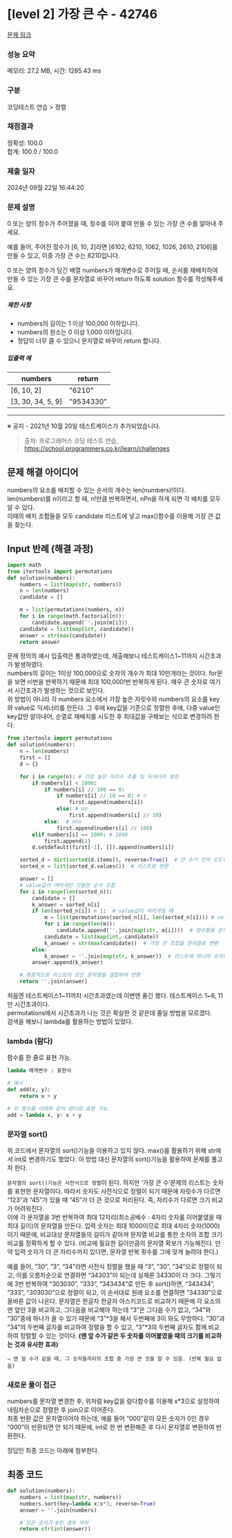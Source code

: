 # [level 2] 가장 큰 수 - 42746 

[문제 링크](https://school.programmers.co.kr/learn/courses/30/lessons/42746) 

### 성능 요약

메모리: 27.2 MB, 시간: 1285.43 ms

### 구분

코딩테스트 연습 > 정렬

### 채점결과

정확성: 100.0<br/>합계: 100.0 / 100.0

### 제출 일자

2024년 09월 22일 16:44:20

### 문제 설명

<p>0 또는 양의 정수가 주어졌을 때, 정수를 이어 붙여 만들 수 있는 가장 큰 수를 알아내 주세요.</p>

<p>예를 들어, 주어진 정수가 [6, 10, 2]라면 [6102, 6210, 1062, 1026, 2610, 2106]를 만들 수 있고, 이중 가장 큰 수는 6210입니다.</p>

<p>0 또는 양의 정수가 담긴 배열 numbers가 매개변수로 주어질 때, 순서를 재배치하여 만들 수 있는 가장 큰 수를 문자열로 바꾸어 return 하도록 solution 함수를 작성해주세요.</p>

<h5>제한 사항</h5>

<ul>
<li>numbers의 길이는 1 이상 100,000 이하입니다.</li>
<li>numbers의 원소는 0 이상 1,000 이하입니다.</li>
<li>정답이 너무 클 수 있으니 문자열로 바꾸어 return 합니다.</li>
</ul>

<h5>입출력 예</h5>
<table class="table">
        <thead><tr>
<th>numbers</th>
<th>return</th>
</tr>
</thead>
        <tbody><tr>
<td>[6, 10, 2]</td>
<td>"6210"</td>
</tr>
<tr>
<td>[3, 30, 34, 5, 9]</td>
<td>"9534330"</td>
</tr>
</tbody>
      </table>
<hr>

<p>※ 공지 - 2021년 10월 20일 테스트케이스가 추가되었습니다.</p>


> 출처: 프로그래머스 코딩 테스트 연습, https://school.programmers.co.kr/learn/challenges


## 문제 해결 아이디어
numbers의 요소를 배치할 수 있는 순서의 개수는 len(numbers)!이다. len(numbers)를 n이라고 할 때, n!만큼 반복하면서, nPn을 하게 되면 각 배치를 모두 알 수 있다.     
이때의 배치 조합들을 모두 candidate 리스트에 넣고 max()함수를 이용해 가장 큰 값을 찾는다.    

## Input 반례 (해결 과정)

```python
import math
from itertools import permutations
def solution(numbers):
    numbers = list(map(str, numbers))
    n = len(numbers)
    candidate = []

    m = list(permutations(numbers, n))
    for i in range(math.factorial(n)):
        candidate.append(''.join(m[i]))
    candidate = list(map(int, candidate))
    answer = str(max(candidate))
    return answer
```

문제 정의의 예시 입출력은 통과하였는데, 제출해보니 테스트케이스1~11까지 시간초과가 발생하였다.     
numbers의 길이는 1이상 100,000으로 숫자의 개수가 최대 10만개라는 것이다. for문을 보면 n!번을 반복하기 때문에 최대 100,000!번 반복하게 된다. 매우 큰 숫자로 여기서 시간초과가 발생하는 것으로 보인다.     
위 방법이 아니라 각 numbers 요소에서 가장 높은 자릿수와 numbers의 요소를 key와 value로 딕셔너리를 만든다. 그 후에 key값을 기준으로 정렬한 후에, 다중 value인 key값만 알아내어, 순열로 재배치를 시도한 후 최대값을 구해보는 식으로 변경하려 한다.    

```python
from itertools import permutations
def solution(numbers):
    n = len(numbers)
    first = []
    d = {}

    for i in range(n): # 가장 높은 자리수 추출 및 딕셔너리 생성
        if numbers[i] < 1000: 
            if numbers[i] // 100 == 0: 
                if numbers[i] // 10 == 0: # n
                    first.append(numbers[i])
                else: # nn
                    first.append(numbers[i] // 10)
            else:  # nnn
                first.append(numbers[i] // 100)
        elif numbers[i] == 1000: # 1000
            first.append(1)
        d.setdefault(first[-1], []).append(numbers[i])

    sorted_d = dict(sorted(d.items(), reverse=True))  # 큰 수가 먼저 오도록 한 딕셔너리
    sorted_n = list(sorted_d.values())  # 리스트로 변환

    answer = []
    # value값이 여러개인 것들만 순서 조합
    for i in range(len(sorted_n)):
        candidate = []
        k_answer = sorted_n[i]
        if len(sorted_n[i]) > 1:  # value값이 여러개일 때
            m = list(permutations(sorted_n[i], len(sorted_n[i]))) # value값이 여러개인 것들 순서 조합 저장
            for i in range(len(m)):
                candidate.append(''.join(map(str, m[i])))  # 정수형을 문자열로 변환하여 결합
            candidate = list(map(int, candidate))
            k_answer = str(max(candidate))  # 가장 큰 조합을 문자열로 변환
        else:
            k_answer = ''.join(map(str, k_answer))  # 리스트에 하나의 숫자만 있을 때 처리
        answer.append(k_answer)

    # 최종적으로 리스트의 모든 문자열을 결합하여 반환
    return ''.join(answer)
```

처음엔 테스트케이스1~11까지 시간초과였는데 이번엔 줄긴 했다. 테스트케이스 1~6, 11만 시간초과이다.     
permutations에서 시간초과가 나는 것은 확실한 것 같은데 줄일 방법을 모르겠다.     
검색을 해보니 lambda를 활용하는 방법이 있었다.    

### lambda (람다)
함수를 한 줄로 표현 가능.    
```python
lambda 매개변수 : 표현식
```
```python
# 예시
def add(x, y):
    return x + y

# 위 함수를 아래와 같이 람다로 표현 가능.
add = lambda x, y: x + y
```

### 문자열 sort()
위 코드에서 문자열의 sort()기능을 이용하고 있지 않다. max()를 활용하기 위해 str에서 int로 변경하기도 했었다. 이 방법 대신 문자열의 sort()기능을 활용하여 문제를 풀고자 한다.       

`문자열의 sort()기능은 사전식으로 정렬`이 된다. 하지만 ‘가장 큰 수’문제의 리스트는 숫자를 표현한 문자열이다. 따라서 숫자도 사전식으로 정렬이 되기 때문에 자릿수가 다르면 “123”과 “45”가 있을 때 “45”가 더 큰 것으로 처리된다. 즉, 자리수가 다르면 크기 비교가 어려워진다.     
이에 각 문자열을 3번 반복하여 최대 12자리(최소공배수 : 4자리 숫자를 이어붙였을 때 최대 길이)의 문자열을 만든다. 입력 숫자는 최대 1000이므로 최대 4자리 숫자(1000)이기 때문에, 비교대상 문자열들의 길이가 같아져 문자열 비교를 통한 숫자의 조합 크기 비교를 정확하게 할 수 있다. (비교에 필요한 길이만큼의 문자열 확보가 가능해진다. 만약 입력 숫자가 더 큰 자리수까지 있다면, 문자열 반복 횟수를 그에 맞게 늘려야 한다.)    

예를 들어, “30”, “3”, “34”라면 사전식 정렬을 했을 때 “3”, ”30”, ”34”으로 정렬이 되고, 이를 오름차순으로 연결하면 “34303”이 되는데 실제론 34330이 더 크다. 그렇기에 3번 반복하여 “303030”, “333”, “343434”로 만든 후 sort()하면, “343434”, “333”, “303030”으로 정렬이 되고, 이 순서대로 원래 요소를 연결하면 “34330”으로 올바른 값이 나온다. 문자열은 한글자 한글자 아스키코드로 비교하기 때문에 각 요소의 맨 앞인 3을 비교하고, 그다음을 비교해야 하는데 “3”은 그다음 수가 없고, “34”와 “30”중에 하나가 올 수 있기 때문에 “3”*3을 해서 두번째에 3이 와도 무방하다. “30”과 “34”의 두번째 글자를 비교하여 정렬을 할 수 있고, “3”*3의 두번째 글자도 함께 비교하여 정렬할 수 있는 것이다.  **(맨 앞 수가 같은 두 숫자를 이어붙였을 때의 크기를 비교하는 것과 유사한 효과)**     

`⇒ 맨 앞 수가 같을 때, 그 숫자들끼리의 조합 중 가장 큰 것을 알 수 있음. (반복 필요 없음)`     

### 새로운 풀이 접근

numbers를 문자열 변경한 후, 위처럼 key값을 람다함수를 이용해 x*3으로 설정하여 내림차순으로 정렬한 후 join으로 이어준다.     
최종 반환 값은 문자열이어야 하는데, 예를 들어 “000”같이 모든 숫자가 0인 경우 “000”이 반환되면 안 되기 때문에, int로 한 번 변환해준 후 다시 문자열로 변환하여 반환한다.   

정답인 최종 코드는 아래에 첨부한다.    

## 최종 코드

```python
def solution(numbers):
    numbers = list(map(str, numbers))
    numbers.sort(key=lambda x:x*3, reverse=True)
    answer = ''.join(numbers)

    # 모든 숫자가 0인 경우 처리
    return str(int(answer))
```
